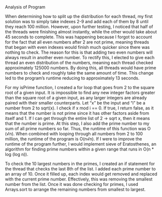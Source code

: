 Analysis of Program

When determining how to split up the distribution for each thread, my first solution was to simply take indexes 2-9 and add each of them by 8 until they reach 100 million. However, upon further testing, I noticed that half of the threads were finishing almost instantly, while the other would take about 45 seconds to complete. This was happening because I forgot to account for the fact that all even numbers after 2 are not prime, meaning threads that began with even indexes would finish much quicker since there was nothing to check. The reason for this is that adding two even numbers will always result in another even number. To rectify this, I elected to give each thread an even distribution of the numbers, meaning each thread checked approximately 125000 numbers. By doing this, all threads would have prime numbers to check and roughly take the same amount of time. This change led to the program’s runtime reducing to approximately 13 seconds.


For my isPrime function, I created a for loop that goes from 2 to the square root of a given input. It is impossible to find any new integer factors greater than the square root of a given input, as any larger integers are already paired with their smaller counterparts. Let “x” be the input and “i” be a number from 2 to sqrt(x). I check if x mod i == 0. If true, I return false, as it means that the number is not prime since it has other factors aside from itself and 1. If I can get through the entire list of 2 -> sqrt x, then it means that the number is prime. At this step, I also add the prime number to my sum of all prime numbers so far. Thus, the runtime of this function was O (√n). When combined with looping through all numbers from 2 to 100 million, the runtime of the program is O(n√n). If I were to improve the runtime of the program further, I would implement sieve of Eratosthenes, an algorithm for finding prime numbers within a given range that runs in O(n * log (log n)).

To check the 10 largest numbers in the primes, I created an if statement for the thread that checks the last 8th of the list. I added each prime number to an array of 10. Once it filled up, each index would get removed and replaced with the current prime number. Effectively, this was removing the smallest number from the list. Once it was done checking for primes, I used Arrays.sort to arrange the remaining numbers from smallest to largest. 
